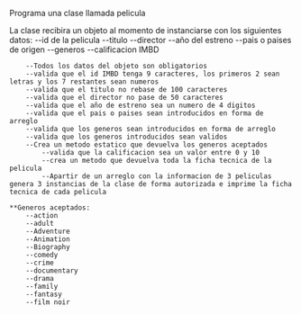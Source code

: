 Programa una clase llamada pelicula

La clase recibira un objeto al momento de instanciarse con los siguientes datos:
    --id de la pelicula
    --titulo
    --director
    --año del estreno
    --pais o paises de origen
    --generos
    --calificacion IMBD

        --Todos los datos del objeto son obligatorios 
        --valida que el id IMBD tenga 9 caracteres, los primeros 2 sean letras y los 7 restantes sean numeros
        --valida que el titulo no rebase de 100 caracteres
        --valida que el director no pase de 50 caracteres
        --valida que el año de estreno sea un numero de 4 digitos
        --valida que el pais o paises sean introducidos en forma de arreglo
        --valida que los generos sean introducidos en forma de arreglo
        --valida que los generos introducidos sean validos
        --Crea un metodo estatico que devuelva los generos aceptados
            --valida que la calificacion sea un valor entre 0 y 10
            --crea un metodo que devuelva toda la ficha tecnica de la pelicula
            --Apartir de un arreglo con la informacion de 3 peliculas genera 3 instancias de la clase de forma autorizada e imprime la ficha tecnica de cada pelicula
    
    **Generos aceptados:
        --action
        --adult
        --Adventure
        --Animation
        --Biography
        --comedy
        --crime
        --documentary
        --drama
        --family
        --fantasy
        --film noir
        
    